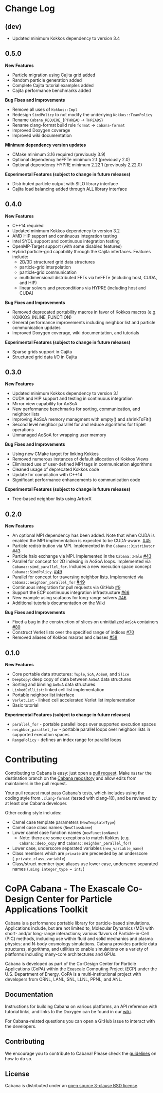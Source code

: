 # Change Log

## (dev)

- Updated minimum Kokkos dependency to version 3.4

## 0.5.0

**New Features**

- Particle migration using Cajita grid added
- Random particle generation added
- Complete Cajita tutorial examples added
- Cajita performance benchmarks added

**Bug Fixes and Improvements**

- Remove all uses of `Kokkos::Impl`
- Redesign `SimdPolicy` to not modify the underlying `Kokkos::TeamPolicy`
- Rename `Cabana_REQUIRE_`{`PTHREAD` -> `THREADS`}
- Rename clang-format build rule `format` -> `cabana-format`
- Improved Doxygen coverage
- Improved wiki documentation

**Minimum dependency version updates**

- CMake minimum 3.16 required (previously 3.9)
- Optional dependency heFFTe minimum 2.1 (previously 2.0)
- Optional dependency HYPRE minimum 2.22.1 (previously 2.22.0)

**Experimental Features (subject to change in future releases)**

- Distributed particle output with SILO library interface
- Cajita load balancing added through ALL library interface

## 0.4.0

**New Features**

- C++14 required
- Updated minimum Kokkos dependency to version 3.2
- AMD HIP support and continuous integration testing
- Intel SYCL support and continuous integration testing
- OpenMP-Target support (with some disabled features)
- Hybrid particle-grid capability through the Cajita interfaces. Features include:
    - 2D/3D structured grid data structures
    - particle-grid interpolation
    - particle-grid communication
    - multidimensional distributed FFTs via heFFTe (including host, CUDA, and HIP)
    - linear solvers and preconditions via HYPRE (including host and CUDA)

**Bug Fixes and Improvements**

- Removed deprecated portability macros in favor of Kokkos macros (e.g. KOKKOS_INLINE_FUNCTION)
- General performance improvements including neighbor list and particle communication updates
- Improved Doxygen coverage, wiki documentation, and tutorials

**Experimental Features (subject to change in future releases)**

- Sparse grids support in Cajita
- Structured grid data I/O in Cajita

## 0.3.0

**New Features**

- Updated minimum Kokkos dependency to version 3.1
- CUDA and HIP support and testing in continuous integration
- Mirror view capability for AoSoA
- New performance benchmarks for sorting, communication, and neighbor lists
- Improving AoSoA memory managment with empty() and shrinkToFit()
- Second level neighbor parallel for and reduce algorithms for triplet operations
- Unmanaged AoSoA for wrapping user memory

**Bug Fixes and Improvements**
- Using new CMake target for linking Kokkos
- Removed numerous instances of default allocation of Kokkos Views
- Eliminated use of user-defined MPI tags in communication algorithms
- Cleaned usage of deprecated Kokkos code
- Update for compilation with C++14
- Significant performance enhancements to communication code

**Experimental Features (subject to change in future releases)**
- Tree-based neighbor lists using ArborX


## 0.2.0

**New Features**

- An optional MPI dependency has been added. Note that when CUDA is enabled the MPI implementation is expected to be CUDA-aware. [#45](https://github.com/ECP-copa/Cabana/pull/45)
- Particle redistribution via MPI. Implemented in the `Cabana::Distributor` [#43](https://github.com/ECP-copa/Cabana/pull/43)
- Particle halo exchange via MPI. Implemented in the `Cabana::Halo` [#43](https://github.com/ECP-copa/Cabana/pull/43)
- Parallel for concept for 2D indexing in AoSoA loops. Implemented via `Cabana::simd_parallel_for`. Includes a new execution space concept `Cabana::SimdPolicy`. [#49](https://github.com/ECP-copa/Cabana/pull/49)
- Parallel for concept for traversing neighbor lists. Implemented via `Cabana::neighbor_parallel_for` [#49](https://github.com/ECP-copa/Cabana/pull/49)
- Continuous integration for pull requests via GitHub [#9](https://github.com/ECP-copa/Cabana/pull/9)
- Support the ECP continuous integration infrastructure [#66](https://github.com/ECP-copa/Cabana/pull/66)
- New example using scafacos for long-range solvers [#46](https://github.com/ECP-copa/Cabana/pull/46)
- Additional tutorials documentation on the [Wiki](https://github.com/ECP-copa/Cabana/wiki)

**Bug Fixes and Improvements**
- Fixed a bug in the construction of slices on uninitialized `AoSoA` containers [#80](https://github.com/ECP-copa/Cabana/pull/80)
- Construct Verlet lists over the specified range of indices [#70](https://github.com/ECP-copa/Cabana/pull/70)
- Removed aliases of Kokkos macros and classes [#58](https://github.com/ECP-copa/Cabana/pull/58)

## 0.1.0

**New Features**

- Core portable data structures: `Tuple`, `SoA`, `AoSoA`, and `Slice`
- `DeepCopy`: deep copy of data between `AoSoA` data structures
- Sorting and binning `AoSoA` data structures
- `LinkedCellList`: linked cell list implementation
- Portable neighbor list interface
- `VerletList` - linked cell accelerated Verlet list implementation
- Basic tutorial

**Experimental Features (subject to change in future releases)**

- `parallel_for` - portable parallel loops over supported execution spaces
- `neighbor_parallel_for` - portable parallel loops over neighbor lists in supported execution spaces
- `RangePolicy` - defines an index range for parallel loops
# Contributing

Contributing to Cabana is easy: just open a [pull
request](https://help.github.com/articles/using-pull-requests/). Make
`master` the destination branch on the [Cabana
repository](https://github.com/ECP-copa/Cabana) and allow edits from
maintainers in the pull request.

Your pull request must pass Cabana's tests, which includes using the coding
style from `.clang-format` (tested with clang-10), and be reviewed by at least
one Cabana developer.

Other coding style includes:
* Camel case template parameters (`NewTemplateType`)
* Camel case class names (`NewClassName`)
* Lower camel case function names (`newFunctionName`)
  * Note: there are some exceptions to match Kokkos (e.g. `Cabana::deep_copy`
    and `Cabana::neighbor_parallel_for`)
* Lower case, underscore separated variables (`new_variable_name`)
* Class members which are `private` are preceeded by an underscore (`_private_class_variable`)
* Class/struct member type aliases use lower case, underscore separated names (`using integer_type = int;`)
# CoPA Cabana - The Exascale Co-Design Center for Particle Applications Toolkit

Cabana is a performance portable library for particle-based simulations.
Applications include, but are not limited to, Molecular Dynamics (MD) with
short- and/or long-range interactions; various flavors of Particle-in-Cell
(PIC) methods, including use within fluid and solid mechanics and plasma
physics; and N-body cosmology simulations.
Cabana provides particle data structures, algorithms, and utilities to enable
simulations on a variety of platforms including many-core architectures and
GPUs.

Cabana is developed as part of the Co-Design Center for Particle Applications
(CoPA) within the Exascale Computing Project (ECP) under the U.S. Department
of Energy. CoPA is a multi-institutional project with developers from ORNL,
LANL, SNL, LLNL, PPNL, and ANL.

## Documentation

Instructions for building Cabana on various platforms, an API reference with
tutorial links, and links to the Doxygen can be found in our
[wiki](https://github.com/ECP-copa/Cabana/wiki).

For Cabana-related questions you can open a GitHub issue to interact with the
developers.

## Contributing

We encourage you to contribute to Cabana! Please check the
[guidelines](CONTRIBUTING.md) on how to do so.

## License

Cabana is distributed under an [open source 3-clause BSD license](LICENSE).

